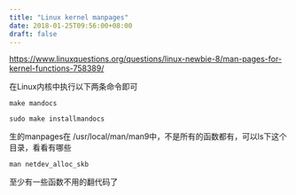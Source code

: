 ```yaml
---
title: "Linux kernel manpages"
date: 2018-01-25T09:56:00+08:00
draft: false
---
```


<https://www.linuxquestions.org/questions/linux-newbie-8/man-pages-for-kernel-functions-758389/>


在Linux内核中执行以下两条命令即可




```
make mandocs
sudo make installmandocs
```


生的manpages在 /usr/local/man/man9中，不是所有的函数都有，可以ls下这个目录，看看有哪些




```
man netdev_alloc_skb
```


至少有一些函数不用的翻代码了



